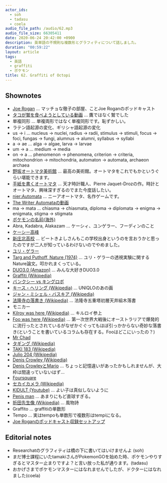 ```yaml
---
actor_ids:
  - soh
  - tadasu
  - coela
audio_file_path: /audio/62.mp3
audio_file_size: 66305411
date: 2020-06-24 20:42:00 +0900
description: 英単語の不規則な複数形とグラフィティについて話しました。
duration: "00:59:22"
layout: article
tags:
  - 英語
  - graffiti
  - ポケモン
title: 62. Graffiti of Octopi
---
```


## Shownotes
- [Joe Rogan](http://podcasts.joerogan.net/) ... マッチョな徹子の部屋、ことJoe Roganのポッドキャスト
- [タコが鷲を食べようとしている動画](https://www.youtube.com/watch?v=q9X5G9NSEHk) ... 鷹ではなく鷲でした
- 単複同形 ... 単複両形ではなく単複同形です。恥ずかしい。
- ラテン語起源の変化、ギリシャ語起源の変化
- us -> i ... nucleus -> nuclei, radius -> radii, stimulus -> stimuli, focus -> foci, fungas -> fungi, alumnus -> alumni, syllabus -> syllabi
- a -> ae ... alga -> algae, larva -> larvae
- um -> a ... medium -> media
- on -> a ... phenomenon -> phenomena, criterion -> criteria, mitochondrion -> mitochondria, automaton -> automata, archaeon archaea
- [野坂オートマタ美術館](http://www.automata.co.jp/) ... 最高の美術館。オートマタをこれでもかというぐらい堪能できます。
- [手紙を書くオートマタ](https://en.wikipedia.org/wiki/Jaquet-Droz_automata) ... 天才時計職人、Pierre Jaquet-Drozの作。時計とオートマタ、興味深すぎるのでまた今度話したい。
- [nier:Automata](https://www.jp.square-enix.com/nierautomata/sp/) ... ニーアオートマタ、名作ゲームです。
- [The Writer Automataの動画](https://www.youtube.com/watch?v=OehTO9l1Hp8)
- ma -> mata ... chiasma -> chiasmata, diploma -> diplomata -> enigma -> enigmata, stigma -> stigmata
- [ポケモンの名前(海外)](https://wiki.pokemonwiki.com/wiki/%E3%83%9D%E3%82%B1%E3%83%A2%E3%83%B3%E3%81%AE%E5%A4%96%E5%9B%BD%E8%AA%9E%E5%90%8D%E4%B8%80%E8%A6%A7)
- Abra, Kadabra, Alakazam ... ケーシィ、ユンゲラー、フーディンのこと
- [ケーシー高峰](https://ja.wikipedia.org/wiki/%E3%82%B1%E3%83%BC%E3%82%B7%E3%83%BC%E9%AB%98%E5%B3%B0)
- [新庄北高校](https://ja.wikipedia.org/wiki/%E5%B1%B1%E5%BD%A2%E7%9C%8C%E7%AB%8B%E6%96%B0%E5%BA%84%E5%8C%97%E9%AB%98%E7%AD%89%E5%AD%A6%E6%A0%A1) ... ビートきよしさんもこの学校出身というのを言おうかと思ったのですが二人が知っているわけないのでやめました。
- [ユリ・ゲラー](https://ja.wikipedia.org/wiki/%E3%83%A6%E3%83%AA%E3%83%BB%E3%82%B2%E3%83%A9%E3%83%BC)
- [Targ and Puthoff, Nature (1974)](https://www.nature.com/articles/251602a0) ... ユリ・ゲラーの透視実験に関するNature論文。叩かれまくっている。
- [DUO3.0 (Amazon)](https://www.amazon.co.jp/dp/4900790052/?tag=researchatf04-22) ... みんな大好きDUO3.0
- [Graffiti (Wikipedia)](https://en.wikipedia.org/wiki/Graffiti)
- [バンクシー vs キングロボ](https://startum.space/art/banksy%EF%BC%86king-robbo/)
- [キース・ヘリング (Wikipedia)](https://ja.wikipedia.org/wiki/%E3%82%AD%E3%83%BC%E3%82%B9%E3%83%BB%E3%83%98%E3%83%AA%E3%83%B3%E3%82%B0) ... UNIQLOのあの画
- [ジャン・ミシェル・バスキア (Wikipedia)](https://ja.wikipedia.org/wiki/%E3%82%B8%E3%83%A3%E3%83%B3%EF%BC%9D%E3%83%9F%E3%82%B7%E3%82%A7%E3%83%AB%E3%83%BB%E3%83%90%E3%82%B9%E3%82%AD%E3%82%A2)
- [法隆寺の落書き (Wikipedia)](https://ja.wikipedia.org/wiki/%E6%B3%95%E9%9A%86%E5%AF%BA%E4%BA%94%E9%87%8D%E5%A1%94%E5%88%9D%E5%B1%A4%E5%A4%A9%E4%BA%95%E7%B5%84%E6%9C%A8%E8%90%BD%E6%9B%B8) ... 法隆寺五重塔初層天井組木落書
- モニカー
- [Kilroy was here (Wikipedia)](https://en.wikipedia.org/wiki/Kilroy_was_here) ... キルロイ参上
- [Foo was here (Wikipedia)](https://en.wikipedia.org/wiki/Foo_was_here) ... 第一次世界大戦後にオーストラリアで爆発的に流行ったとされているがなぜかぐぐってもほぼ引っかからない奇妙な落書き(ということを書いているコラムも存在する。Fooはどこにいったの？)
- [Mr Chad](https://www.bbc.co.uk/history/ww2peopleswar/stories/19/a3568719.shtml)
- [タギング (Wikipedia)](https://ja.wikipedia.org/wiki/%E3%82%BF%E3%82%AE%E3%83%B3%E3%82%B0)
- [TAKI 183 (Wikipedia)](https://en.wikipedia.org/wiki/TAKI_183)
- [Julio 204 (Wikipedia)](https://en.wikipedia.org/wiki/Julio_204)
- [Denis Crowley (Wikipedia)](https://en.wikipedia.org/wiki/Dennis_Crowley)
- [Denis CrowleyとMario](https://www.cnn.com/2010/TECH/innovation/06/04/foursquare.dennis.crowley/index.html) ... ちょっと記憶違いがあったかもしれませんが、大枠は間違っていないはず...
- [Foursquare](https://ja.foursquare.com/)
- [セカイカメラ (Wikipedia)](https://ja.wikipedia.org/wiki/%E3%82%BB%E3%82%AB%E3%82%A4%E3%82%AB%E3%83%A1%E3%83%A9)
- [KIDULT (Youtube)](https://www.youtube.com/watch?v=1-m27orLIOc) ... よい子は真似しないように
- [Penis man](https://www.nydailynews.com/news/national/ny-arrested-arizona-penis-man-claims-there-are-more-penis-men-20200128-uet57r6egrhfhiaontvnllwv3m-story.html) ... あまりにもど直球すぎる。
- [折田先生像 (Wikipedia)](https://ja.wikipedia.org/wiki/%E6%8A%98%E7%94%B0%E5%85%88%E7%94%9F%E5%83%8F) ... 風物詩
- Graffito ... graffitiの単数形
- Tempo ... 実はtempoも単数形で複数形はtempiになる。
- [Joe Roganのポッドキャスト収録セットアップ](https://jrelibrary.com/articles/joe-rogan-experience-podcast-equipment-studio-setup/)

## Editorial notes
- Researchatのグラフィティは橋の下に書いてはいけませんよ (soh)
- まだ博士課程にいたtamakiさんがPokemonGOを始めた時、ポケモンやりすぎるとマスター止まりですよ？と言い放った私が通ります。(tadasu)
- おかげさまでポケモンマスターにはなれませんでしたが、ドクターにはなれました(coela)
